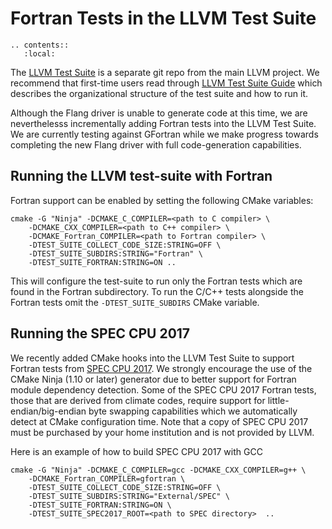 # Fortran Tests in the LLVM Test Suite

```eval_rst
.. contents::
   :local:
```

The [LLVM Test Suite](https://github.com/llvm/llvm-test-suite) is a
separate git repo from the main LLVM project. We recommend that
first-time users read through [LLVM Test Suite
Guide](https://llvm.org/docs/TestSuiteGuide.html) which describes the
organizational structure of the test suite and how to run it.

Although the Flang driver is unable to generate code at this time, we
are neverthelesss incrementally adding Fortran tests into the LLVM
Test Suite. We are currently testing against GFortran while we make
progress towards completing the new Flang driver with full
code-generation capabilities.

## Running the LLVM test-suite with Fortran

Fortran support can be enabled by setting the following CMake variables:
```
cmake -G "Ninja" -DCMAKE_C_COMPILER=<path to C compiler> \
    -DCMAKE_CXX_COMPILER=<path to C++ compiler> \
    -DCMAKE_Fortran_COMPILER=<path to Fortran compiler> \
    -DTEST_SUITE_COLLECT_CODE_SIZE:STRING=OFF \
    -DTEST_SUITE_SUBDIRS:STRING="Fortran" \
    -DTEST_SUITE_FORTRAN:STRING=ON ..
```

This will configure the test-suite to run only the Fortran tests which
are found in the Fortran subdirectory. To run the C/C++ tests
alongside the Fortran tests omit the `-DTEST_SUITE_SUBDIRS` CMake
variable.


## Running the SPEC CPU 2017

We recently added CMake hooks into the LLVM Test Suite to support
Fortran tests from [SPEC CPU 2017](https://www.spec.org/cpu2017/). We
strongly encourage the use of the CMake Ninja (1.10 or later) generator
due to better support for Fortran module dependency detection. Some of
the SPEC CPU 2017 Fortran tests, those that are derived from climate
codes, require support for little-endian/big-endian byte swapping
capabilities which we automatically detect at CMake configuration
time.  Note that a copy of SPEC CPU 2017 must be purchased by your
home institution and is not provided by LLVM.


Here is an example of how to build SPEC CPU 2017 with GCC

```
cmake -G "Ninja" -DCMAKE_C_COMPILER=gcc -DCMAKE_CXX_COMPILER=g++ \
    -DCMAKE_Fortran_COMPILER=gfortran \
    -DTEST_SUITE_COLLECT_CODE_SIZE:STRING=OFF \
    -DTEST_SUITE_SUBDIRS:STRING="External/SPEC" \
    -DTEST_SUITE_FORTRAN:STRING=ON \
    -DTEST_SUITE_SPEC2017_ROOT=<path to SPEC directory>  ..
```
